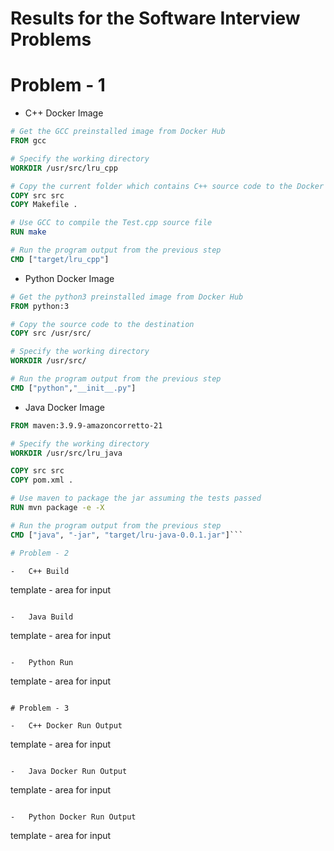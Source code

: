 # Results for the Software Interview Problems

# Problem - 1

-   C++ Docker Image

```Dockerfile
# Get the GCC preinstalled image from Docker Hub
FROM gcc

# Specify the working directory
WORKDIR /usr/src/lru_cpp

# Copy the current folder which contains C++ source code to the Docker image under /usr/src/lru_cpp/src
COPY src src
COPY Makefile .

# Use GCC to compile the Test.cpp source file
RUN make

# Run the program output from the previous step
CMD ["target/lru_cpp"]
```

-   Python Docker Image

```Dockerfile
# Get the python3 preinstalled image from Docker Hub
FROM python:3

# Copy the source code to the destination
COPY src /usr/src/

# Specify the working directory
WORKDIR /usr/src/

# Run the program output from the previous step
CMD ["python","__init__.py"]
```

-   Java Docker Image

````Dockerfile
FROM maven:3.9.9-amazoncorretto-21

# Specify the working directory
WORKDIR /usr/src/lru_java

COPY src src
COPY pom.xml .

# Use maven to package the jar assuming the tests passed
RUN mvn package -e -X

# Run the program output from the previous step
CMD ["java", "-jar", "target/lru-java-0.0.1.jar"]```

# Problem - 2

-   C++ Build

````

template - area for input

```

-   Java Build

```

template - area for input

```

-   Python Run

```

template - area for input

```

# Problem - 3

-   C++ Docker Run Output

```

template - area for input

```

-   Java Docker Run Output

```

template - area for input

```

-   Python Docker Run Output

```

template - area for input

```

```
